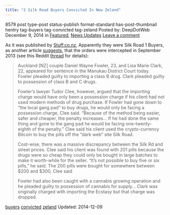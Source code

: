 ```yaml
---
title: "2 Silk Road Buyers Convicted In New Zeland"
---
```


8579 post type-post status-publish format-standard has-post-thumbnail hentry  tag-buyers tag-convicted tag-zeland
Posted by: DeepDotWeb
<span>December 9, 2014</span>
<span>in <a href="https://www.deepdotweb.com/category/deepdot-news/" rel="category tag">Featured</a>, <a href="https://www.deepdotweb.com/category/news-updates/" rel="category tag">News Updates</a></span>
<a href="/2014/12/09/2-silk-road-buyers-convicted-new-zeland/#respond">Leave a comment</a></span>
</p>
<p>As it was published by <a href="http://www.stuff.co.nz/auckland/63779228/Silk-Road-drug-buyers-in-court">Stuff.co.nz</a>, Apparently they were Silk Road 1 Buyers, as another article <a href="http://www.nzherald.co.nz/nz/news/article.cfm?c_id=1&amp;objectid=11368206">suggests</a>, that the orders were intercepted in September 2013 (see this Reddit <a href="http://www.reddit.com/r/DarkNetMarkets/comments/2ooydm/2_new_zealand_silk_road_1_buyers_convicted/" target="_blank">thread</a> for details):</p>
<blockquote><p>Auckland [NZ] couple Daniel Wayne Fowler, 23, and Lisa Marie Clark, 22, appeared for sentence in the Manukau District Court today. Fowler pleaded guilty to importing a class B drug. Clark pleaded guilty to possession of class B and C drugs.</p>
<p>Fowler&#8217;s lawyer Tudor Clee, however, argued that the importing charge would have only been a possession charge if his client had not used modern methods of drug purchase. If Fowler had gone down to &#8220;the local gang pad&#8221; to buy drugs, he would only be facing a possession charge, Clee said. &#8220;Because of the method being easier, safer and cheaper, the penalty increases&#8230; If he had done the same thing and gone to the gang pad he would be facing one-twenty-eighth of the penalty.&#8221; Clee said his client used the crypto-currency Bitcoin to buy the pills off the &#8220;dark web&#8221; site Silk Road.</p>
<p>Cost-wise, there was a massive discrepancy between the Silk Rd and street prices. Clee said his client was found with 201 pills because the drugs were so cheap they could only be bought in large batches to make it worth-while for the seller. &#8220;It&#8217;s not possible to buy five or six pills,&#8221; he said. The 200 pills were bought for somewhere between $200 and $300, Clee said</p>
<p>Fowler had also been caught with a cannabis growing operation and he pleaded guilty to possession of cannabis for supply&#8230; Clark was originally charged with importing the Ecstasy but that charge was dropped.</p></blockquote>
</div>
<a href="https://www.deepdotweb.com/tag/buyers/" rel="tag">buyers</a> <a href="https://www.deepdotweb.com/tag/convicted/" rel="tag">convicted</a>  <a href="https://www.deepdotweb.com/tag/zeland/" rel="tag">zeland</a></span> 
Updated: 2014-12-09
    
